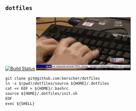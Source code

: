 `dotfiles`
----------

[![Build Status](https://travis-ci.org/kerscher/dotfiles.svg?branch=master)](https://travis-ci.org/kerscher/dotfiles)
![If you could only see this image…](images/the-other-guy-is-picking-his-nose.gif)

```shell
git clone git@github.com:kerscher/dotfiles
ln -s $(pwd)/dotfiles/source ${HOME}/.dotfiles
cat << EOF > ${HOME}/.bashrc
source ${HOME}/.dotfiles/init.sh
EOF
exec ${SHELL}
```
